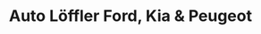 ---
title: "Auto Löffler Ford, Kia & Peugeot"
url: /wuerzburg/auto-loeffler-ford-kia-und-peugeot/
shop: Autohaus
---